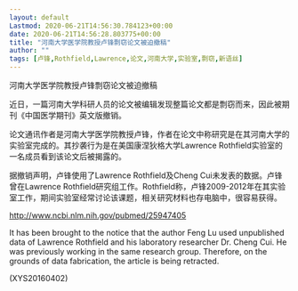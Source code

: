 ```yaml
---
layout: default
Lastmod: 2020-06-21T14:56:30.784123+00:00
date: 2020-06-21T14:56:28.803775+00:00
title: "河南大学医学院教授卢锋剽窃论文被迫撤稿"
author: ""
tags: [卢锋,Rothfield,Lawrence,论文,河南大学,实验室,剽窃,新语丝]
---
```


河南大学医学院教授卢锋剽窃论文被迫撤稿

近日，一篇河南大学科研人员的论文被编辑发现整篇论文都是剽窃而来，因此被期刊《中国医学期刊》英文版撤销。

论文通讯作者是河南大学医学院教授卢锋，作者在论文中称研究是在其河南大学的实验室完成的。其抄袭行为是在美国康涅狄格大学Lawrence Rothfield实验室的一名成员看到该论文后被揭露的。

据撤销声明，卢锋使用了Lawrence Rothfield及Cheng Cui未发表的数据。卢锋曾在Lawrence Rothfield研究组工作。Rothfield称，卢锋2009-2012年在其实验室工作，期间实验室经常讨论该课题，相关研究材料也存电脑中，很容易获得。

http://www.ncbi.nlm.nih.gov/pubmed/25947405

It has been brought to the notice that the author Feng Lu used unpublished data of Lawrence Rothfield and his laboratory researcher Dr. Cheng Cui. He was previously working in the same research group. Therefore, on the grounds of data fabrication, the article is being retracted.

(XYS20160402)

